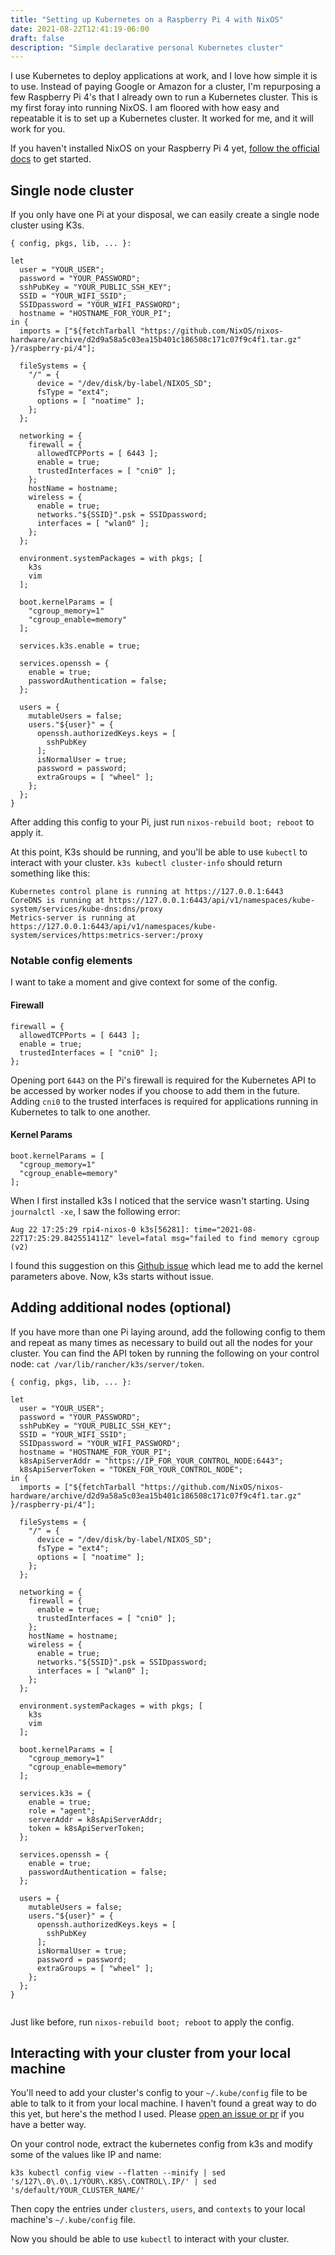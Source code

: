 ```yaml
---
title: "Setting up Kubernetes on a Raspberry Pi 4 with NixOS"
date: 2021-08-22T12:41:19-06:00
draft: false
description: "Simple declarative personal Kubernetes cluster"
---
```


I use Kubernetes to deploy applications at work, and I love how simple it is to use. Instead of paying Google or Amazon for a cluster, I'm repurposing a few Raspberry Pi 4's that I already own to run a Kubernetes cluster. This is my first foray into running NixOS. I am floored with how easy and repeatable it is to set up a Kubernetes cluster. It worked for me, and it will work for you.

If you haven't installed NixOS on your Raspberry Pi 4 yet, [follow the official docs](https://nix.dev/tutorials/installing-nixos-on-a-raspberry-pi) to get started.

## Single node cluster

If you only have one Pi at your disposal, we can easily create a single node cluster using K3s.

```
{ config, pkgs, lib, ... }:

let
  user = "YOUR_USER";
  password = "YOUR_PASSWORD";
  sshPubKey = "YOUR_PUBLIC_SSH_KEY";
  SSID = "YOUR_WIFI_SSID";
  SSIDpassword = "YOUR_WIFI_PASSWORD";
  hostname = "HOSTNAME_FOR_YOUR_PI";
in {
  imports = ["${fetchTarball "https://github.com/NixOS/nixos-hardware/archive/d2d9a58a5c03ea15b401c186508c171c07f9c4f1.tar.gz" }/raspberry-pi/4"];

  fileSystems = {
    "/" = {
      device = "/dev/disk/by-label/NIXOS_SD";
      fsType = "ext4";
      options = [ "noatime" ];
    };
  };

  networking = {
    firewall = {
      allowedTCPPorts = [ 6443 ];
      enable = true;
      trustedInterfaces = [ "cni0" ];
    };
    hostName = hostname;
    wireless = {
      enable = true;
      networks."${SSID}".psk = SSIDpassword;
      interfaces = [ "wlan0" ];
    };
  };

  environment.systemPackages = with pkgs; [
    k3s
    vim
  ];

  boot.kernelParams = [
    "cgroup_memory=1"
    "cgroup_enable=memory"
  ];

  services.k3s.enable = true;

  services.openssh = {
    enable = true;
    passwordAuthentication = false;
  };

  users = {
    mutableUsers = false;
    users."${user}" = {
      openssh.authorizedKeys.keys = [
        sshPubKey
      ];
      isNormalUser = true;
      password = password;
      extraGroups = [ "wheel" ];
    };
  };
}
```

After adding this config to your Pi, just run `nixos-rebuild boot; reboot` to apply it.

At this point, K3s should be running, and you'll be able to use `kubectl` to interact with your cluster. `k3s kubectl cluster-info` should return something like this:
```
Kubernetes control plane is running at https://127.0.0.1:6443
CoreDNS is running at https://127.0.0.1:6443/api/v1/namespaces/kube-system/services/kube-dns:dns/proxy
Metrics-server is running at https://127.0.0.1:6443/api/v1/namespaces/kube-system/services/https:metrics-server:/proxy
```

### Notable config elements

I want to take a moment and give context for some of the config.

#### Firewall

```
firewall = {
  allowedTCPPorts = [ 6443 ];
  enable = true;
  trustedInterfaces = [ "cni0" ];
};
```

Opening port `6443` on the Pi's firewall is required for the Kubernetes API to be accessed by worker nodes if you choose to add them in the future. Adding `cni0` to the trusted interfaces is required for applications running in Kubernetes to talk to one another.

#### Kernel Params

```
boot.kernelParams = [
  "cgroup_memory=1"
  "cgroup_enable=memory"
];
```

When I first installed k3s I noticed that the service wasn't starting. Using `journalctl -xe`, I saw the following error:
```
Aug 22 17:25:29 rpi4-nixos-0 k3s[56281]: time="2021-08-22T17:25:29.842551411Z" level=fatal msg="failed to find memory cgroup (v2)
```
I found this suggestion on this [Github issue](https://github.com/k3s-io/k3s/issues/2067#issuecomment-664048424) which lead me to add the kernel parameters above. Now, k3s starts without issue.

## Adding additional nodes (optional)

If you have more than one Pi laying around, add the following config to them and repeat as many times as necessary to build out all the nodes for your cluster. You can find the API token by running the following on your control node: `cat /var/lib/rancher/k3s/server/token`.

```
{ config, pkgs, lib, ... }:

let
  user = "YOUR_USER";
  password = "YOUR_PASSWORD";
  sshPubKey = "YOUR_PUBLIC_SSH_KEY";
  SSID = "YOUR_WIFI_SSID";
  SSIDpassword = "YOUR_WIFI_PASSWORD";
  hostname = "HOSTNAME_FOR_YOUR_PI";
  k8sApiServerAddr = "https://IP_FOR_YOUR_CONTROL_NODE:6443";
  k8sApiServerToken = "TOKEN_FOR_YOUR_CONTROL_NODE";
in {
  imports = ["${fetchTarball "https://github.com/NixOS/nixos-hardware/archive/d2d9a58a5c03ea15b401c186508c171c07f9c4f1.tar.gz" }/raspberry-pi/4"];

  fileSystems = {
    "/" = {
      device = "/dev/disk/by-label/NIXOS_SD";
      fsType = "ext4";
      options = [ "noatime" ];
    };
  };

  networking = {
    firewall = {
      enable = true;
      trustedInterfaces = [ "cni0" ];
    };
    hostName = hostname;
    wireless = {
      enable = true;
      networks."${SSID}".psk = SSIDpassword;
      interfaces = [ "wlan0" ];
    };
  };

  environment.systemPackages = with pkgs; [
    k3s
    vim
  ];

  boot.kernelParams = [
    "cgroup_memory=1"
    "cgroup_enable=memory"
  ];

  services.k3s = {
    enable = true;
    role = "agent";
    serverAddr = k8sApiServerAddr;
    token = k8sApiServerToken;
  };

  services.openssh = {
    enable = true;
    passwordAuthentication = false;
  };

  users = {
    mutableUsers = false;
    users."${user}" = {
      openssh.authorizedKeys.keys = [
        sshPubKey
      ];
      isNormalUser = true;
      password = password;
      extraGroups = [ "wheel" ];
    };
  };
}


```

Just like before, run `nixos-rebuild boot; reboot` to apply the config.

## Interacting with your cluster from your local machine

You'll need to add your cluster's config to your `~/.kube/config` file to be able to talk to it from your local machine. I haven't found a great way to do this yet, but here's the method I used. Please [open an issue or pr](https://github.com/nateinaction/n8.gay/issues) if you have a better way.

On your control node, extract the kubernetes config from k3s and modify some of the values like IP and name:

```
k3s kubectl config view --flatten --minify | sed 's/127\.0\.0\.1/YOUR\.K8S\.CONTROL\.IP/' | sed 's/default/YOUR_CLUSTER_NAME/'
```

Then copy the entries under `clusters`, `users`, and `contexts` to your local machine's `~/.kube/config` file.

Now you should be able to use `kubectl` to interact with your cluster.
